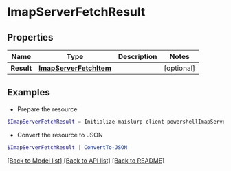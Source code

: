 # ImapServerFetchResult
## Properties

Name | Type | Description | Notes
------------ | ------------- | ------------- | -------------
**Result** | [**ImapServerFetchItem**](ImapServerFetchItem) |  | [optional] 

## Examples

- Prepare the resource
```powershell
$ImapServerFetchResult = Initialize-maislurp-client-powershellImapServerFetchResult  -Result null
```

- Convert the resource to JSON
```powershell
$ImapServerFetchResult | ConvertTo-JSON
```

[[Back to Model list]](../README#documentation-for-models) [[Back to API list]](../README#documentation-for-api-endpoints) [[Back to README]](../README)

